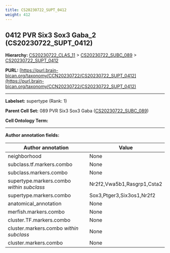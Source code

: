 ```yaml
---
title: CS20230722_SUPT_0412
weight: 412
---
```

## 0412 PVR Six3 Sox3 Gaba_2 (CS20230722_SUPT_0412)
<b>Hierarchy: </b>
[CS20230722_CLAS_11](../CS20230722_CLAS_11) >
[CS20230722_SUBC_089](../CS20230722_SUBC_089) >
[CS20230722_SUPT_0412](../CS20230722_SUPT_0412)

**PURL:** [https://purl.brain-bican.org/taxonomy/CCN20230722/CS20230722_SUPT_0412](https://purl.brain-bican.org/taxonomy/CCN20230722/CS20230722_SUPT_0412)

---


**Labelset:** supertype (Rank: 1)

**Parent Cell Set:** 089 PVR Six3 Sox3 Gaba ([CS20230722_SUBC_089](../CS20230722_SUBC_089))



**Cell Ontology Term:** 

[MARKER GENES.]: #


---

[TRANSFERRED ANNOTATIONS.]: #


[AUTHOR ANNOTATION FIELDS.]: #


**Author annotation fields:**

| Author annotation | Value |
|-------------------|-------|
|neighborhood|None|
|subclass.tf.markers.combo|None|
|subclass.markers.combo|None|
|supertype.markers.combo _within subclass_|Nr2f2,Vwa5b1,Rasgrp1,Csta2|
|supertype.markers.combo|Sox3,Ptger3,Six3os1,Nr2f2|
|anatomical_annotation|None|
|merfish.markers.combo|None|
|cluster.TF.markers.combo|None|
|cluster.markers.combo _within subclass_|None|
|cluster.markers.combo|None|
